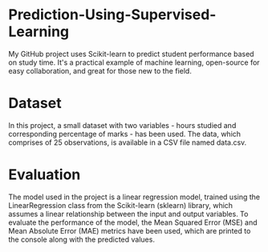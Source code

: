 # Prediction-Using-Supervised-Learning
My GitHub project uses Scikit-learn to predict student performance based on study time. It's a practical example of machine learning, open-source for easy collaboration, and great for those new to the field.
# Dataset
In this project, a small dataset with two variables - hours studied and corresponding percentage of marks - has been used. The data, which comprises of 25 observations, is available in a CSV file named data.csv. 
# Evaluation
The model used in the project is a linear regression model, trained using the LinearRegression class from the Scikit-learn (sklearn) library, which assumes a linear relationship between the input and output variables. To evaluate the performance of the model, the Mean Squared Error (MSE) and Mean Absolute Error (MAE) metrics have been used, which are printed to the console along with the predicted values.
